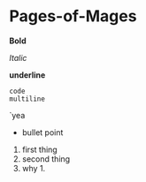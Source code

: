 # Pages-of-Mages

**Bold**

*Italic*

__underline__

```
code
multiline
```

`yea

* bullet point

1. first thing
1. second thing 
1. why 1.
